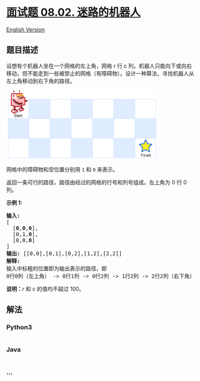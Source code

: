 # [面试题 08.02. 迷路的机器人](https://leetcode-cn.com/problems/robot-in-a-grid-lcci)

[English Version](/lcci/08.02.Robot%20in%20a%20Grid/README_EN.md)

## 题目描述

<!-- 这里写题目描述 -->
<p>设想有个机器人坐在一个网格的左上角，网格 r 行 c 列。机器人只能向下或向右移动，但不能走到一些被禁止的网格（有障碍物）。设计一种算法，寻找机器人从左上角移动到右下角的路径。</p>

![](./images/robot_maze.png)

<p>网格中的障碍物和空位置分别用 <code>1</code> 和 <code>0</code> 来表示。</p>

<p>返回一条可行的路径，路径由经过的网格的行号和列号组成。左上角为 0 行 0 列。</p>

<p><strong>示例&nbsp;1:</strong></p>

<pre><strong>输入:
</strong>[
&nbsp; [<strong>0</strong>,<strong>0</strong>,<strong>0</strong>],
&nbsp; [0,1,<strong>0</strong>],
&nbsp; [0,0,<strong>0</strong>]
]
<strong>输出:</strong> [[0,0],[0,1],[0,2],[1,2],[2,2]]
<strong>解释: 
</strong>输入中标粗的位置即为输出表示的路径，即
0行0列（左上角） -&gt; 0行1列 -&gt; 0行2列 -&gt; 1行2列 -&gt; 2行2列（右下角）</pre>

<p><strong>说明：</strong><em>r</em>&nbsp;和 <em>c </em>的值均不超过 100。</p>

## 解法

<!-- 这里可写通用的实现逻辑 -->

<!-- tabs:start -->

### **Python3**

<!-- 这里可写当前语言的特殊实现逻辑 -->

```python

```

### **Java**

<!-- 这里可写当前语言的特殊实现逻辑 -->

```java

```

### **...**

```

```

<!-- tabs:end -->
